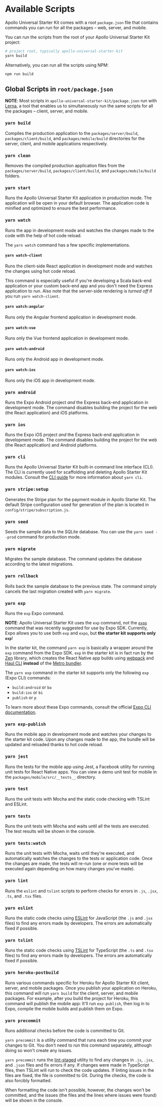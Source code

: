 # Available Scripts

Apollo Universal Starter Kit comes with a root `package.json` file that contains commands you can run for all the
packages &ndash; web, server, and mobile.

You can run the scripts from the root of your Apollo Universal Starter Kit project:

```bash
# project root, typically apollo-universal-starter-kit
yarn build
```

Alternatively, you can run all the scripts using NPM:

```bash
npm run build
```

## Global Scripts in `root/package.json`

**NOTE**: Most scripts in `apollo-universal-starter-kit/package.json` run with [Lerna], a tool that enables us to
simultaneously run the same scripts for all the packages &ndash; client, server, and mobile.

### `yarn build`

Compiles the production application to the `packages/server/build`, `packages/client/build`, and `packages/mobile/build`
directories for the server, client, and mobile applications respectively.

### `yarn clean`

Removes the compiled production application files from the `packages/server/build`, `packages/client/build`, and
`packages/mobile/build` folders.

### `yarn start`

Runs the Apollo Universal Starter Kit application in production mode. The application will be open in your default
browser. The application code is minified and optimized to ensure the best performance.

### `yarn watch`

Runs the app in development mode and watches the changes made to the code with the help of hot code reload.

The `yarn watch` command has a few specific implementations.

#### `yarn watch-client`

Runs the client-side React application in development mode and watches the changes using hot code reload.

This command is especially useful if you're developing a Scala back-end application or your custom back-end app and you
don't need the Express application to run. Also note that the server-side rendering is _turned off_ if you run
`yarn watch-client`.

#### `yarn watch:angular`

Runs only the Angular frontend application in development mode.

#### `yarn watch:vue`

Runs only the Vue frontend application in development mode.

#### `yarn watch:android`

Runs only the Android app in development mode.

#### `yarn watch:ios`

Runs only the iOS app in development mode.

### `yarn android`

Runs the Expo Android project _and_ the Express back-end application in development mode. The command disables
building the project for the web (the React application) and iOS platforms.

### `yarn ios`

Runs the Expo iOS project _and_ the Express back-end application in development mode. The command disables building the
project for the web (the React application) and Android platforms.

### `yarn cli`

Runs the Apollo Universal Starter Kit built-in command line interface (CLI). The CLI is currently used for scaffolding
and deleting Apollo Starter Kit modules. Consult the [CLI guide] for more information about `yarn cli`.

### `yarn stripe:setup`

Generates the Stripe plan for the payment module in Apollo Starter Kit. The default Stripe configuration used for
generation of the plan is located in `config/stripe/subscription.js`.

### `yarn seed`

Seeds the sample data to the SQLite database. You can use the `yarn seed --prod` command for production mode.

### `yarn migrate`

Migrates the sample database. The command updates the database according to the latest migrations.

### `yarn rollback`

Rolls back the sample database to the previous state. The command simply cancels the last migration created with
`yarn migrate`.

### `yarn exp`

Runs the `exp` Expo command.

**NOTE**: Apollo Universal Starter Kit uses the `exp` command, not the [`expo`] command that was recently suggested
for use by Expo SDK. Currently, Expo allows you to use both `exp` and `expo`, but **the starter kit supports only
`exp`**!

In the starter kit, the command `yarn exp` is basically a wrapper around the `exp` command from the Expo SDK. `exp` in
the starter kit is in fact run by the [Zen] library, which creates the React Native app builds using [webpack] and
[Haul CLI] **instead** of the [Metro bundler].

The `yarn exp` command in the starter kit supports only the following `exp` (Expo CLI) commands:

* `build:android` or `ba`
* `build:ios` or `bi`
* `publish` or `p`

To learn more about these Expo commands, consult the official [Expo CLI documentation].

### `yarn exp-publish`

Runs the mobile app in development mode and watches your changes to the starter kit code. Upon any changes made to the
app, the bundle will be updated and reloaded thanks to hot code reload.                                                        

### `yarn jest`

Runs the tests for the mobile app using Jest, a Facebook utility for running unit tests for React Native apps. You can
view a demo unit test for mobile in the `packages/mobile/src/__tests__` directory.

### `yarn test`

Runs the unit tests with Mocha and the static code checking with TSLint and ESLint.

### `yarn tests`

Runs the unit tests with Mocha and waits until all the tests are executed. The test results will be shown in the
console.

### `yarn tests:watch`

Runs the unit tests with Mocha, waits until they're executed, and automatically watches the changes to the tests or
application code. Once the changes are made, the tests will re-run (one or more tests will be executed again depending
on how many changes you've made).

### `yarn lint`

Runs the `eslint` and `tslint` scripts to perform checks for errors in `.js`, `.jsx`, `.ts`, and `.tsx` files.

### `yarn eslint`

Runs the static code checks using [ESLint] for JavaScript (the `.js` and `.jsx` files) to find any errors made by
developers. The errors are automatically fixed if possible.

### `yarn tslint`

Runs the static code checks using [TSLint] for TypeScript (the `.ts` and `.tsx` files) to find any errors made by
developers. The errors are automatically fixed if possible.

### `yarn heroku-postbuild`

Runs various commands specific for Heroku for Apollo Starter Kit client, server, and mobile packages.
Once you publish your application on Heroku, this command will run `yarn build` for the client, server, and mobile
packages. For example, after you build the project for Heroku, this command will publish the mobile app: It'll run
`exp publish`, then log in to Expo, compile the mobile builds and publish them on Expo.

### `yarn precommit`

Runs additional checks before the code is committed to Git.

`yarn precommit` is a utility command that runs each time you commit your changes to Git. You don't need to run this
command separately, although doing so won't create any issues.

`yarn precommit` runs the [lint-staged] utility to find any changes in `.js`, `.jsx`, and `.json` files and fix errors
if any. If changes were made in TypeScript files, then TSLint will run to check the code updates. If linting issues in
the files are fixed, the file is committed to Git. During the checks, the code is also forcibly formatted.

When formatting the code isn't possible, however, the changes won't be committed, and the issues (the files and the
lines where issues were found) will be shown in the console.

[lerna]: https://lernajs.io/
[cli guide]: https://github.com/sysgears/apollo-universal-starter-kit/blob/master/docs/tools/CLI.md
[`expo`]: https://docs.expo.io/versions/latest/workflow/expo-cli
[zen]: https://github.com/sysgears/larix/tree/master/packages/zen
[webpack]: https://webpack.js.org/
[haul cli]: https://github.com/callstack/haul
[metro bundler]: https://facebook.github.io/metro/
[expo cli documentation]: https://docs.expo.io/versions/latest/workflow/expo-cli
[esLint]: https://eslint.org/
[tslint]: https://palantir.github.io/tslint/
[lint-staged]: https://www.npmjs.com/package/lint-staged
